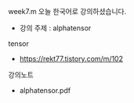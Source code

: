 week7.m
오늘 한국어로 강의하셨습니다.
- 강의 주제 : alphatensor

tensor
- https://rekt77.tistory.com/m/102

강의노트
- alphatensor.pdf
